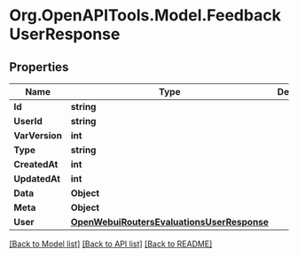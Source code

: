 # Org.OpenAPITools.Model.FeedbackUserResponse

## Properties

Name | Type | Description | Notes
------------ | ------------- | ------------- | -------------
**Id** | **string** |  | 
**UserId** | **string** |  | 
**VarVersion** | **int** |  | 
**Type** | **string** |  | 
**CreatedAt** | **int** |  | 
**UpdatedAt** | **int** |  | 
**Data** | **Object** |  | [optional] 
**Meta** | **Object** |  | [optional] 
**User** | [**OpenWebuiRoutersEvaluationsUserResponse**](OpenWebuiRoutersEvaluationsUserResponse.md) |  | [optional] 

[[Back to Model list]](../../README.md#documentation-for-models) [[Back to API list]](../../README.md#documentation-for-api-endpoints) [[Back to README]](../../README.md)

